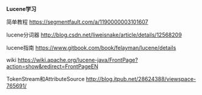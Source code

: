 ﻿**Lucene学习**

简单教程
https://segmentfault.com/a/1190000003101607<br>

lucene分词器
http://blog.csdn.net/liweisnake/article/details/12568209<br>

lucene指南
https://www.gitbook.com/book/felayman/lucene/details<br>

wiki
https://wiki.apache.org/lucene-java/FrontPage?action=show&redirect=FrontPageEN<br>

TokenStream和AttributeSource
http://blog.itpub.net/28624388/viewspace-765691/